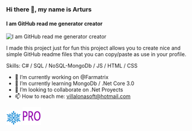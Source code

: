### Hi there 👋, my name is Arturs
#### I am GitHub read me generator creator
![I am GitHub read me generator creator](https://arturssmirnovs.github.io/github-profile-readme-generator/images/banner.png)

I made this project just for fun this project allows you to create nice and simple GitHub readme files that you can copy/paste as use in your profile.

Skills: C# / SQL / NoSQL-MongoDb / JS / HTML / CSS

- 🔭 I’m currently working on @Farmatrix 
- 🌱 I’m currently learning MongoDb / .Net Core 3.0 
- 👯 I’m looking to collaborate on .Net Proyects 
- 📫 How to reach me: villalonasoft@hotmail.com 




<a href='https://archiveprogram.github.com/'><img src='https://raw.githubusercontent.com/acervenky/animated-github-badges/master/assets/acbadge.gif' width='40' height='40'></a> <a href='https://github.com/pricing'><img src='https://raw.githubusercontent.com/acervenky/animated-github-badges/master/assets/pro.gif' width='50' height='50'></a>
